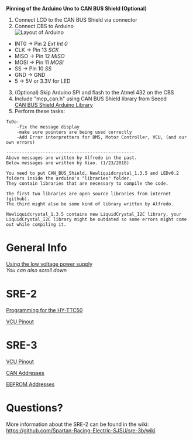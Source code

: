 **Pinning of the Arduino Uno to CAN BUS Shield (Optional)**
1. Connect LCD to the CAN BUS Shield via connector  
2. Connect CBS to Arduino  
![Layout of Arduino](http://www.sharetechnote.com/image/Arduino_Uno_FullBoard_03.png)  
* INT0 -> Pin 2 _Ext Int 0_  
* CLK -> Pin 13 _SCK_  
* MISO -> Pin 12 _MISO_  
* MOSI -> Pin 11 _MOSI_  
* SS -> Pin 10 _SS_  
* GND -> GND
* 5 -> 5V or 3.3V for LED  
3. (Optional) Skip Arduino SPI and flash to the Atmel 432 on the CBS  
4. Include "mcp_can.h" using CAN BUS Shield library from Seeed  
[CAN BUS Shield Arduino Library](https://github.com/Seeed-Studio/CAN_BUS_Shield)  
5. Perform these tasks:  
```
ToDo:
	-fix the message display
	-make sure pointers are being used correctly
	-Add Error interpretters for BMS, Motor Controller, VCU, (and our own errors)
	
-------------------------------------------------
Above messages are written by Alfredo in the past.
Below messages are written by Xiao. (1/23/2018)

You need to put CAN_BUS_Shield, Newliquidcrystal_1.3.5 and LEDv0.2 folders inside the arduino's "libraries" folder.
They contain libraries that are necessary to compile the code.

The first two libraries are open source libraries from internet (github).
The third might also be some kind of library written by Alfredo.

Newliquidcrystal_1.3.5 contains new LiquidCrystal_I2C library, your LiquidCrystal_I2C library might be outdated so some errors might come out while compiling it.  
```

# General Info

[Using the low voltage power supply](https://github.com/spartanracingelectric/SRE-2/raw/master/XHR-33-18%20Power%20Supply%20Instructions.docx)    
*You can also scroll down*

# SRE-2

[Programming for the HY-TTC50](http://1drv.ms/1NQUppu)

[VCU Pinout](https://1drv.ms/x/s!Avhc248Pj7v5gt4A6qt_feUsrY_taA)


# SRE-3

[VCU Pinout](https://app.box.com/s/uyuxl2mdqswess6gzmn8ut5do8v13yul)

[CAN Addresses](https://app.box.com/s/gschelv0rgm2yylm6qngef2f5tt4ew2y)

[EEPROM Addresses](https://app.box.com/s/nbz92djxusbby6u214ghj4r6kfeen3ia)

# Questions?
More information about the SRE-2 can be found in the wiki:  
https://github.com/Spartan-Racing-Electric-SJSU/sre-3b/wiki
